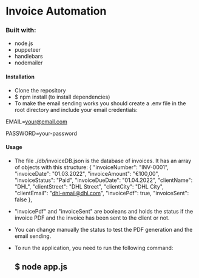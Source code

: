 # Invoice Automation

### Built with:

- node.js
- puppeteer
- handlebars
- nodemailer

#### Installation

- Clone the repository
- $ npm install (to install dependencies)
- To make the email sending works you should create a .env file in the root directory and include your email credentials:

EMAIL=your@email.com

PASSWORD=your-password

#### Usage

- The file ./db/invoiceDB.json is the database of invoices. It has an array of objects with this structure:
  {
  "invoiceNumber": "INV-0001",
  "invoiceDate": "01.03.2022",
  "invoiceAmount": "€100,00",
  "invoiceStatus": "Paid",
  "invoiceDueDate": "01.04.2022",
  "clientName": "DHL",
  "clientStreet": "DHL Street",
  "clientCity": "DHL City",
  "clientEmail": "dhl-email@dhl.com",
  "invoicePdf": true,
  "invoiceSent": false
  },

- "invoicePdf" and "invoiceSent" are booleans and holds the status if the invoice PDF and the invoice has been sent to the client or not.
- You can change manually the status to test the PDF generation and the email sending.
- To run the application, you need to run the following command:
  ## $ node app.js
